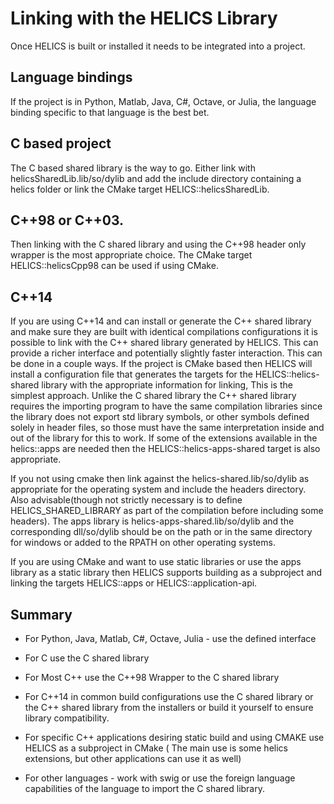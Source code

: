 # Linking with the HELICS Library

Once HELICS is built or installed it needs to be integrated into a project.  

## Language bindings
If the project is in Python, Matlab, Java, C#, Octave, or Julia, the language binding specific to that language is the best bet.

## C based project
The C based shared library is the way to go.  Either link with helicsSharedLib.lib/so/dylib and add the include directory containing a helics folder or link the CMake target HELICS::helicsSharedLib.

## C++98 or C++03.  
Then linking with the C shared library and using the C++98 header only wrapper is the most appropriate choice.  The CMake target HELICS::helicsCpp98 can be used if using CMake.  

## C++14
If you are using C++14 and can install or generate the C++ shared library and make sure they are built with identical compilations configurations it is possible to link with the C++ shared library generated by HELICS.  This can provide a richer interface and potentially slightly faster interaction.
This can be done in a couple ways.  If the project is CMake based then HELICS will install a configuration file that generates the targets for the HELICS::helics-shared library with the appropriate information for linking,  This is the simplest approach.  Unlike the C shared library the C++ shared library requires the importing program to have the same compilation libraries since the library does not export std library symbols, or other symbols defined solely in header files, so those must have the same interpretation inside and out of the library for this to work.  If some of the extensions available in the helics::apps are needed then the HELICS::helics-apps-shared target is also appropriate.

If you not using cmake then link against the helics-shared.lib/so/dylib as appropriate for the operating system and include the headers directory.  Also advisable(though not strictly necessary is to define HELICS_SHARED_LIBRARY as part of the compilation before including some headers).  The apps library is helics-apps-shared.lib/so/dylib  and the corresponding dll/so/dylib should be on the path or in the same directory for windows or added to the RPATH on other operating systems.  

If you are using CMake and want to use static libraries or use the apps library as a static library then HELICS supports building as a subproject and linking the targets HELICS::apps or HELICS::application-api.  


## Summary

-   For Python, Java, Matlab, C#, Octave, Julia  - use the defined interface
-   For C  use the C shared library
-   For Most C++ use the C++98 Wrapper to the C shared library
-   For C++14 in common build configurations use the C shared library or the C++ shared library from the installers or build it yourself to ensure library compatibility.
-   For specific C++ applications desiring static build and using CMAKE use HELICS as a subproject in CMake ( The main use is some helics extensions, but other applications can use it as well)

-   For other languages - work with swig or use the foreign language capabilities of the language to import the C shared library.  

